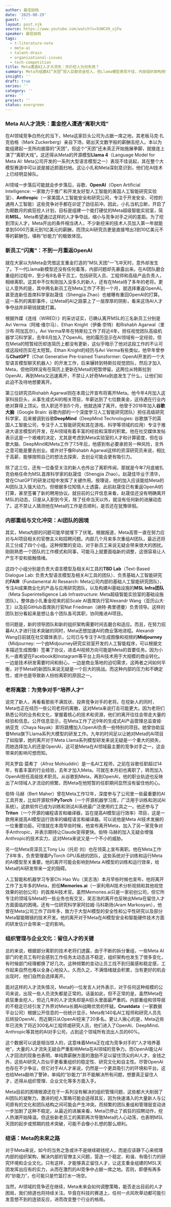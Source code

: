 ```yaml
---
author: 最佳拍档
date: '2025-08-29'
guest: ''
layout: post.njk
source: https://www.youtube.com/watch?v=5UWCU9_ojFw
speaker: 最佳拍档
tags:
  - t-literature-note
  - meta-ai
  - talent-drain
  - organizational-issues
  - tech-competition
title: Meta遭遇AI人才大流失：天价挖人为何失效？
summary: Meta为组建AI“天团”投入巨额资金挖人，但Llama模型表现不佳，内部组织架构频繁调整，导致新老员工纷纷离职，甚至重返竞争对手OpenAI。本文探讨Meta人才流失背后的深层原因。
insight: ''
draft: true
series: ''
category: ''
area: ''
project: ''
status: evergreen
---
```

### Meta AI人才流失：重金挖人遭遇“离职大戏”

在AI领域竞争白热化的当下，Meta这家巨头公司为占据一席之地，其老板马克·扎克伯格（Mark Zuckerberg）亲自下场，砸出天文数字般的薪酬去挖人。本以为能组建起一支所向披靡的“天团”，但这个“天团”还未真正开始施展拳脚，就接连上演了“离职大戏”。这还得从Meta的开源模型**Llama 4**（Language Model for Meta AI: Meta公司开发的一系列大型语言模型之一）表现不佳说起，其在整个大模型赛道中可以说是接近颜面扫地。这让小扎和Meta深刻意识到，他们在AI技术上已经明显掉队。

AI领域一步落后可能就会步步落后，谷歌、**OpenAI**（Open Artificial Intelligence: 一家致力于推广和开发友好型人工智能的美国人工智能研究实验室）、**Anthropic**（一家美国人工智能安全和研究公司，专注于开发安全、可控的通用人工智能）这些竞争对手都在卯足了劲往前冲。因此，小扎当机立断，开启了为期数月的疯狂挖人计划，目标是组建一个能打硬仗的Meta超级智能实验室，简称**MSL**。Meta希望通过这样的人才争夺战，缩小与竞争对手之间的差距。为了挖到顶尖人才，Meta开出的条件相当诱人，不少新挖来的技术人员加入第一年就能拿到5000万美元到1亿美元的薪酬，而顶尖AI研究员更是直接甩出3到10亿美元不等的薪酬包，堪称“钞能力”的极致体现。

### 新员工“闪离”：不到一月重返OpenAI

就在大家以为Meta会凭借这支重金打造的“MSL天团”一飞冲天时，意外却发生了。下一代Llama新模型还没有任何着落，内部问题却先暴露出来。在AI团队磨合重组的过程中，至少有8名骨干员工，包括研究人员、工程师和高级产品负责人，相继离职。这其中不仅有刚加入没多久的新人，还有在Meta待了多年的老将。更让人意外的是，其中两名新员工在Meta工作了不到一个月，就选择重返OpenAI。甚至连新任首席科学家赵晟佳（Shengjia Zhao）也被曝有重回OpenAI的打算。这一系列的离职事件，让Meta的AI之路蒙上了一层厚厚的阴影，看来这场AI人才争夺战并非砸钱就能打赢。

根据外媒《连线（WIRED）》的采访证实，已确认离开MSL的三名新员工分别是Avi Verma（阿维·维尔马）、Ethan Knight（伊桑·奈特）和Rishabh Agarwal（里沙布·阿加瓦尔）。Avi Verma早年在特斯拉工作了将近4年，担任视觉团队高级机器学习科学家，去年6月加入了OpenAI。他的履历显示在AI领域有一定经验，但在Meta的短暂经历却连简历上都没有更新，这似乎暗示了他对这段工作的不认可或这段经历实在太短暂。Ethan Knight的经历与Avi Verma有些类似，他早年曾参与**ChatGPT**（Chat Generative Pre-trained Transformer: OpenAI开发的一个大型语言模型聊天机器人）的开发工作，后来辗转到特斯拉视觉团队，然后才加入Meta，但他同样没有在简历上更新在Meta的短暂停留。这两位从特斯拉到OpenAI，再到Meta又迅速离开，不禁让人好奇Meta到底发生了什么，让他们如此迫不及待地想要离开。

第三位研究员Rishabh Agarwal则在本周公开宣布将离开Meta。他今年4月加入这家科技巨头，从事生成式AI的相关项目，年薪达到了七位数美金，这待遇在行业内绝对算得上顶尖。但入职还不到5个月，他就选择了离开。他曾于2018年加入**谷歌大脑**（Google Brain: 谷歌内部的一个深度学习人工智能研究团队）担任高级研究科学家，后来被调到谷歌**DeepMind**（DeepMind Technologies: 谷歌旗下的英国人工智能公司，专注于人工智能研究和其在游戏、科学等领域的应用）专注于推进大语言模型的开发，在AI领域有着丰富的经验和深厚的积累。他在社交媒体发帖表示这是一个艰难的决定，尤其是考虑到Meta实验室的人才和计算密度，但在谷歌大脑、DeepMind和Meta工作了7.5年后，他感到有必要承担另一种风险，言外之意可能是要去创业。或许对于像Rishabh Agarwal这样的资深研究员来说，相比于高薪，能够按照自己的想法去探索、去创业可能会更有吸引力。

除了这三位，还有一位备受关注的新人也传出了离职传闻，那就是今年7月底被扎克伯格任命为MSL首席科学家的赵晟佳（Shengjia Zhao）。赵晟佳毕业于清华，曾在ChatGPT的研发过程中发挥了关键作用。按理说，他的加入应该能给Meta的AI团队注入强大动力。但根据多位知情人士透露，此前赵晟佳已有重返OpenAI的打算，甚至签署了新的聘用协议。就目前的公开信息来看，赵晟佳还没有明确离开MSL的动态，只是从入职到今天，除了任命当天以外，就没有任何新的进展动态了。这不禁让人猜测他在Meta的工作是否顺利，是否还在犹豫徘徊。

### 内部重组与文化冲突：AI团队的困境

其实，Meta内部的问题可能早就埋下了伏笔。根据报道，Meta高管一直在努力应对与AI项目相关的官僚主义和招聘问题。内部几个月来多次重组AI团队，最近还将员工分成了四个小组。这种频繁的变动，对于新员工来说无疑会带来很大的困扰。刚刚熟悉一个团队的工作模式和同事，可能马上就要面临新的调整，这很容易让人产生不安和抵触情绪。

这四个小组分别是负责大语言模型及相关AI工具的**TBD Lab**（Text-Based Dialogue Lab: 负责大型语言模型及相关AI工具的团队）、负责基础人工智能研究的**FAIR**（Fundamental AI Research: Meta公司内部的基础人工智能研究团队）、专注AI成果商业化的产品与应用研究团队，以及构建AI基础设施的**MSL Infra团队**（Meta Superintelligence Lab Infrastructure: Meta超级智能实验室的基础设施团队）。整体由小扎重金挖来的前Scale AI首席执行官Alexandr Wang（亚历山大·王）以及前GitHub首席执行官Nat Friedman（纳特·弗里德曼）负责领导。这样的团队划分看起来是想让各个团队各司其职，协同推进AI项目。

但问题是，新的领导团队和新的组织架构需要时间去磨合和适应。而且，在努力招募AI人才进行技术突破的同时，Meta还想加速AI的商业落地进程。Alexandr Wang日前就在社交媒体表示，公司已与专注于AI生成图像和视频的**Midjourney**（Midjourney: 一个由Midjourney研究实验室开发的人工智能程序，可以根据文本描述生成图像）签署了协议，进击AI视频方向可能是Meta的首要任务。因为小扎一直希望在Facebook和Instagram等平台上将AI技术用于大规模的商业转化。一边是技术研发需要时间和耐心，一边是商业落地的迫切需求，这两者之间如何平衡，对于Meta的新团队来说无疑是一个巨大的挑战。而这种内部的压力和不确定性，或许也是导致新人纷纷离职的原因之一。

### 老将离散：为竞争对手“培养人才”

说完了新人，再看看那些不满现状、投奔竞争对手的老将。在挖新人的同时，Meta也正在经历一些公司老将的离散，这对Meta来说打击可能更大。因为老将们熟悉公司的业务和文化，掌握着核心的技术和资源，他们的离开往往会带走大量的经验和信息。公开信息显示，在Meta工作了近9年的生成式AI产品管理总监查娅·纳亚克（Chaya Nayak）即将跳槽加入OpenAI负责一些特别的项目。她曾协助监督Meta旗下Llama系列大模型的研发工作。九年的时间足以让她对Meta的AI项目了如指掌，她的离开对于Meta Llama系列模型研发来说无疑是一个重大的损失，而她选择加入的还是OpenAI，这可是Meta在AI领域最主要的竞争对手之一，这会带来的影响可想而知。

阿夫罗兹·莫希丁（Afroz Mohiuddin）是一名AI工程师，之前在谷歌任职超过14年，有着丰富的行业经验，去年才加入Meta。可就在本月初也离职了，转而加入OpenAI担任高级技术职员。从谷歌到Meta，再到OpenAI，他的职业轨迹也反映出了AI领域人才流动的频繁，而Meta在他短暂的任职期间显然没有留住他的心。

伯特·马赫（Bert Maher）曾在Meta工作12年，深度参与了公司里一些最重要的AI工具开发，比如开源软件**PyTorch**（一个开源机器学习库，广泛用于训练和测试AI系统）。这款软件已成为训练和测试AI系统最广泛使用的工具之一。他还参与了**Triton**（一个开源的编程语言和编译器，旨在提高AI模型运行效率）项目，这是一款用来提高AI模型运行效率的编程语言和编译器。可以说他是Meta AI技术发展的一位重要功臣。可惜就在本周早些时候，他宣布离开Meta，加入了另一家竞争对手Anthropic，并表示期待让Claude变得更快。伯特·马赫的加入无疑会增强Anthropic的技术实力，这对Meta来说又是一个不小的威胁。

另一位Meta资深员工Tony Liu（托尼·刘）也在领英上宣布离职。他在Meta工作了8年多，负责管理着PyTorch GPU系统的团队，这些系统对于训练和运行Meta的AI模型至关重要。他的离开可能会影响到Meta AI模型的训练和运行效率，给Meta的AI研发带来一定的阻碍。

人工智能和机器学习专家Chi Hao Wu（吴志浩）本月早些时候也宣布，他将离开工作了五年多的Meta，担任**Memories.ai**（一家利用AI技术分析视频和其他视觉效果的初创公司）的首席AI技术官。虽然Memories.ai只是一家初创公司，但它所专注的领域与Meta的一些业务也有交叉，吴志浩的离开也反映出Meta在留住人才方面面临的困境。还有一位研究科学家阿拉姆·马科斯扬(Aram Markosyan），他曾在Meta公司工作了四年多，致力于大型AI模型的安全性和公平性研究以及部分Meta智能眼镜的技术开发。他的离开对于Meta在AI模型安全和智能硬件技术方面的研发估计会带来一定的影响。

### 组织管理与企业文化：留住人才的关键

总的来说，根据部分离职的技术老将们透露，由于不断的拆分重组，一些Meta AI部门的老员工有时会感到工作任务太动态且不稳定，组织架构也发生了很多变化，有时候部门经理都换了好几次。这种频繁的变动让员工找不到归属感和稳定感，工作起来自然也难以全身心地投入。久而久之，不满情绪就会积累，当有更好的机会出现时，他们自然会选择离开。

面对这样的人才流失情况，Meta的一位发言人对外表示，对于任何这种规模的公司来说，出现一些人员流失都是正常的。话虽如此，但不正常的是，虽然Meta在疯狂重金挖人，但近几年的人才流失却是AI巨头里面最严重的。内部重组和领导层的不稳定已经引发了外界对Meta长期AI战略优势的怀疑。**Crustdata**（一家数据平台公司）根据公开信息的一份统计显示，Meta有140名AI工程师和研究人员先后转投OpenAI，而近期只从OpenAI挖来了20多名。更让人揪心的是，Meta近些年已流失了将近300名AI工程师或研究人员，他们进入了OpenAI、DeepMind、Anthropic等其他的AI对手公司，占到这个领域所有流出人员的60%。

这个数据可以说是相当惊人的，这意味着Meta正在成为竞争对手的“人才培养基地”，大量的人才流失无疑会严重影响Meta在AI领域的竞争力。而OpenAI能让AI人才回流的现象也表明，单纯靠薪酬方面的激励不足以留住顶尖的AI人才。金钱之外，这些AI研究人员似乎更看重组织的稳定性、研究文化和自主性。尽管OpenAI也存在不少争议，但它对于AI人才来说，仍然是一个更具吸引力的环境和平台。这也给Meta敲响了警钟，单纯的“钞能力”并不能解决所有问题，想要真正留住人才，还得从组织管理、企业文化等多方面入手。

Meta目前的困境根源还在于一系列没有解决的组织管理问题，这些都大大削弱了AI团队的凝聚力。激进的挖人策略可能会适得其反，因为快速涌入的大量新人与公司原有的文化和团队结构之间可能会产生冲突。而频繁的团队重组和管理层变动进一步加剧了这种不稳定。从最近的进展来看，Meta已停止了疯狂的招聘动作，挖人热潮开始降温。但这些新老员工的离职再次导致Meta的人心动荡，也表明MSL天团的起步或预期的技术突破，可能不会像小扎想的那么顺利。

### 结语：Meta的未来之路

对于Meta来说，如今的当务之急或许不是继续砸钱挖人，而是应该静下心来梳理内部的组织架构，解决内部的官僚主义问题，营造一个稳定、和谐、有吸引力的研究环境和企业文化。只有这样，才能够真正留住人才，让这支重金组建的MSL天团发挥出应有的实力，从而在激烈的AI竞争中占据一席之地。否则，即便有再多的“钞能力”，也可能只是竹篮打水一场空。

当然，AI领域的竞争还在继续，Meta未来会如何调整策略，能否走出目前的人才困局，我们频道也将持续关注。毕竟在科技的赛道上，任何一点风吹草动都可能引发意想不到的连锁反应，进而改变整个行业的格局。
